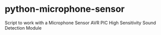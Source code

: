 # python-microphone-sensor
Script to work with a Microphone Sensor AVR PIC High Sensitivity Sound Detection Module
